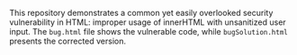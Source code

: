 This repository demonstrates a common yet easily overlooked security vulnerability in HTML: improper usage of innerHTML with unsanitized user input.  The `bug.html` file shows the vulnerable code, while `bugSolution.html` presents the corrected version.